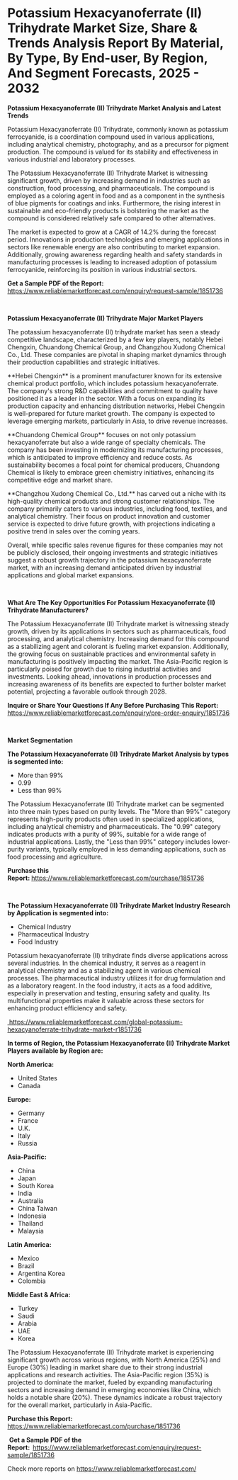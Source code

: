 <p><h1>Potassium Hexacyanoferrate (II) Trihydrate Market Size, Share & Trends Analysis Report By Material, By Type, By End-user, By Region, And Segment Forecasts, 2025 - 2032</h1></p><p><strong>Potassium Hexacyanoferrate (II) Trihydrate Market Analysis and Latest Trends</strong></p>
<p><p>Potassium Hexacyanoferrate (II) Trihydrate, commonly known as potassium ferrocyanide, is a coordination compound used in various applications, including analytical chemistry, photography, and as a precursor for pigment production. The compound is valued for its stability and effectiveness in various industrial and laboratory processes.</p><p>The Potassium Hexacyanoferrate (II) Trihydrate Market is witnessing significant growth, driven by increasing demand in industries such as construction, food processing, and pharmaceuticals. The compound is employed as a coloring agent in food and as a component in the synthesis of blue pigments for coatings and inks. Furthermore, the rising interest in sustainable and eco-friendly products is bolstering the market as the compound is considered relatively safe compared to other alternatives.</p><p>The market is expected to grow at a CAGR of 14.2% during the forecast period. Innovations in production technologies and emerging applications in sectors like renewable energy are also contributing to market expansion. Additionally, growing awareness regarding health and safety standards in manufacturing processes is leading to increased adoption of potassium ferrocyanide, reinforcing its position in various industrial sectors.</p></p>
<p><strong>Get a Sample PDF of the Report:&nbsp;</strong> <a href="https://www.reliablemarketforecast.com/enquiry/request-sample/1851736?utm_campaign=3049&utm_medium=2&utm_source=Github&utm_content=ia&utm_term=03042025&utm_id=potassium-hexacyanoferrate-ii-trihydrate">https://www.reliablemarketforecast.com/enquiry/request-sample/1851736</a></p>
<p>&nbsp;</p>
<p><strong>Potassium Hexacyanoferrate (II) Trihydrate Major Market Players</strong></p>
<p><p>The potassium hexacyanoferrate (II) trihydrate market has seen a steady competitive landscape, characterized by a few key players, notably Hebei Chengxin, Chuandong Chemical Group, and Changzhou Xudong Chemical Co., Ltd. These companies are pivotal in shaping market dynamics through their production capabilities and strategic initiatives.</p><p>**Hebei Chengxin** is a prominent manufacturer known for its extensive chemical product portfolio, which includes potassium hexacyanoferrate. The company's strong R&D capabilities and commitment to quality have positioned it as a leader in the sector. With a focus on expanding its production capacity and enhancing distribution networks, Hebei Chengxin is well-prepared for future market growth. The company is expected to leverage emerging markets, particularly in Asia, to drive revenue increases.</p><p>**Chuandong Chemical Group** focuses on not only potassium hexacyanoferrate but also a wide range of specialty chemicals. The company has been investing in modernizing its manufacturing processes, which is anticipated to improve efficiency and reduce costs. As sustainability becomes a focal point for chemical producers, Chuandong Chemical is likely to embrace green chemistry initiatives, enhancing its competitive edge and market share.</p><p>**Changzhou Xudong Chemical Co., Ltd.** has carved out a niche with its high-quality chemical products and strong customer relationships. The company primarily caters to various industries, including food, textiles, and analytical chemistry. Their focus on product innovation and customer service is expected to drive future growth, with projections indicating a positive trend in sales over the coming years.</p><p>Overall, while specific sales revenue figures for these companies may not be publicly disclosed, their ongoing investments and strategic initiatives suggest a robust growth trajectory in the potassium hexacyanoferrate market, with an increasing demand anticipated driven by industrial applications and global market expansions.</p></p>
<p>&nbsp;</p>
<p><strong>What Are The Key Opportunities For Potassium Hexacyanoferrate (II) Trihydrate Manufacturers?</strong></p>
<p><p>The Potassium Hexacyanoferrate (II) Trihydrate market is witnessing steady growth, driven by its applications in sectors such as pharmaceuticals, food processing, and analytical chemistry. Increasing demand for this compound as a stabilizing agent and colorant is fueling market expansion. Additionally, the growing focus on sustainable practices and environmental safety in manufacturing is positively impacting the market. The Asia-Pacific region is particularly poised for growth due to rising industrial activities and investments. Looking ahead, innovations in production processes and increasing awareness of its benefits are expected to further bolster market potential, projecting a favorable outlook through 2028.</p></p>
<p><strong>Inquire or Share Your Questions If Any Before Purchasing This Report:</strong> <a href="https://www.reliablemarketforecast.com/enquiry/pre-order-enquiry/1851736?utm_campaign=3049&utm_medium=2&utm_source=Github&utm_content=ia&utm_term=03042025&utm_id=potassium-hexacyanoferrate-ii-trihydrate">https://www.reliablemarketforecast.com/enquiry/pre-order-enquiry/1851736</a></p>
<p>&nbsp;</p>
<p><strong>Market Segmentation</strong></p>
<p><strong>The Potassium Hexacyanoferrate (II) Trihydrate Market Analysis by types is segmented into:</strong></p>
<p><ul><li>More than 99%</li><li>0.99</li><li>Less than 99%</li></ul></p>
<p><p>The Potassium Hexacyanoferrate (II) Trihydrate market can be segmented into three main types based on purity levels. The "More than 99%" category represents high-purity products often used in specialized applications, including analytical chemistry and pharmaceuticals. The "0.99" category indicates products with a purity of 99%, suitable for a wide range of industrial applications. Lastly, the "Less than 99%" category includes lower-purity variants, typically employed in less demanding applications, such as food processing and agriculture.</p></p>
<p><strong>Purchase this Report:&nbsp;</strong><a href="https://www.reliablemarketforecast.com/purchase/1851736?utm_campaign=3049&utm_medium=2&utm_source=Github&utm_content=ia&utm_term=03042025&utm_id=potassium-hexacyanoferrate-ii-trihydrate">https://www.reliablemarketforecast.com/purchase/1851736</a></p>
<p>&nbsp;</p>
<p><strong>The Potassium Hexacyanoferrate (II) Trihydrate Market Industry Research by Application is segmented into:</strong></p>
<p><ul><li>Chemical Industry</li><li>Pharmaceutical Industry</li><li>Food Industry</li></ul></p>
<p><p>Potassium hexacyanoferrate (II) trihydrate finds diverse applications across several industries. In the chemical industry, it serves as a reagent in analytical chemistry and as a stabilizing agent in various chemical processes. The pharmaceutical industry utilizes it for drug formulation and as a laboratory reagent. In the food industry, it acts as a food additive, especially in preservation and testing, ensuring safety and quality. Its multifunctional properties make it valuable across these sectors for enhancing product efficiency and safety.</p></p>
<p><a href="https://www.reliablemarketforecast.com/global-potassium-hexacyanoferrate-trihydrate-market-r1851736?utm_campaign=3049&utm_medium=2&utm_source=Github&utm_content=ia&utm_term=03042025&utm_id=potassium-hexacyanoferrate-ii-trihydrate">&nbsp;https://www.reliablemarketforecast.com/global-potassium-hexacyanoferrate-trihydrate-market-r1851736</a></p>
<p><strong>In terms of Region, the Potassium Hexacyanoferrate (II) Trihydrate Market Players available by Region are:</strong></p>
<p>
    <p> <strong> North America: </strong>
        <ul>
            <li>United States</li>
            <li>Canada</li>
        </ul>
        </p> 
    <p> <strong> Europe: </strong>
        <ul>
            <li>Germany</li>
            <li>France</li>
            <li>U.K.</li>
            <li>Italy</li>
            <li>Russia</li>
        </ul>
        </p> 
    <p> <strong> Asia-Pacific: </strong>
        <ul>
            <li>China</li>
            <li>Japan</li>
            <li>South Korea</li>
            <li>India</li>
            <li>Australia</li>
            <li>China Taiwan</li>
            <li>Indonesia</li>
            <li>Thailand</li>
            <li>Malaysia</li>
        </ul>
        </p> 
    <p> <strong> Latin America: </strong>
        <ul>
            <li>Mexico</li>
            <li>Brazil</li>
            <li>Argentina Korea</li>
            <li>Colombia</li>
        </ul>
        </p> 
    <p> <strong> Middle East & Africa: </strong>
        <ul>
            <li>Turkey</li>
            <li>Saudi</li>
            <li>Arabia</li>
            <li>UAE</li>
            <li>Korea</li>
        </ul>
    </p>
    </p>
<p><p>The Potassium Hexacyanoferrate (II) Trihydrate market is experiencing significant growth across various regions, with North America (25%) and Europe (30%) leading in market share due to their strong industrial applications and research activities. The Asia-Pacific region (35%) is projected to dominate the market, fueled by expanding manufacturing sectors and increasing demand in emerging economies like China, which holds a notable share (20%). These dynamics indicate a robust trajectory for the overall market, particularly in Asia-Pacific.</p></p>
<p><strong>Purchase this Report: </strong><a href="https://www.reliablemarketforecast.com/purchase/1851736?utm_campaign=3049&utm_medium=2&utm_source=Github&utm_content=ia&utm_term=03042025&utm_id=potassium-hexacyanoferrate-ii-trihydrate">https://www.reliablemarketforecast.com/purchase/1851736</a></p>
<p>&nbsp;<strong>Get a Sample PDF of the Report:&nbsp;&nbsp;</strong><a href="https://www.reliablemarketforecast.com/enquiry/request-sample/1851736?utm_campaign=3049&utm_medium=2&utm_source=Github&utm_content=ia&utm_term=03042025&utm_id=potassium-hexacyanoferrate-ii-trihydrate">https://www.reliablemarketforecast.com/enquiry/request-sample/1851736</a></p>
<p><strong></strong></p>
<p>Check more reports on <a href="https://www.reliablemarketforecast.com/?utm_campaign=3049&utm_medium=2&utm_source=Github&utm_content=ia&utm_term=03042025&utm_id=potassium-hexacyanoferrate-ii-trihydrate">https://www.reliablemarketforecast.com/</a></p>